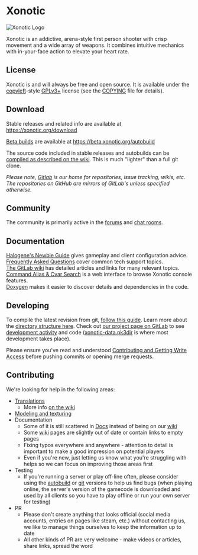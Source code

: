 # Xonotic

![Xonotic Logo](https://xonotic.org/static/img/xonotic_logo_web.svg)

Xonotic is an addictive, arena-style first person shooter with crisp movement and a wide array of weapons. It combines intuitive mechanics with in-your-face action to elevate your heart rate.

## License

Xonotic is and will always be free and open source. It is available under the [copyleft](https://www.gnu.org/copyleft/)-style [GPLv3+](https://www.gnu.org/licenses/gpl-3.0.html) license (see the [COPYING](COPYING) file for details).

## Download

Stable releases and related info are available at https://xonotic.org/download

[Beta builds](https://gitlab.com/xonotic/xonotic/-/wikis/Autobuilds) are available at https://beta.xonotic.org/autobuild

The source code included in stable releases and autobuilds can be [compiled as described on the wiki](https://gitlab.com/xonotic/xonotic/-/wikis/Compiling).  This is much "lighter" than a full git clone.

*Please note, [Gitlab](https://gitlab.com/xonotic/) is our home for repositories, issue tracking, wikis, etc. The repositories on GitHub are mirrors of GitLab's unless specified otherwise.*

## Community

The community is primarily active in the [forums](https://forums.xonotic.org/) and [chat rooms](https://gitlab.com/xonotic/xonotic/-/wikis/Chat-Rooms).

## Documentation

[Halogene's Newbie Guide](https://xonotic.org/guide) gives gameplay and client configuration advice.  
[Frequently Asked Questions](https://xonotic.org/faq) cover common tech support topics.  
[The GitLab wiki](https://gitlab.com/xonotic/xonotic/-/wikis/home) has detailed articles and links for many relevant topics.  
[Command Alias & Cvar Search](https://xonotic.org/tools/cacs) is a web interface to browse Xonotic console features.  
[Doxygen](https://xonotic.org/doxygen) makes it easier to discover details and dependencies in the code.  

## Developing

To compile the latest revision from git, [follow this guide](https://gitlab.com/xonotic/xonotic/wikis/Repository_Access). Learn more about the [directory structure here](https://gitlab.com/xonotic/xonotic/wikis/Git). Check out [our project page on GitLab](https://gitlab.com/groups/xonotic) to see [development activity](https://gitlab.com/groups/xonotic/-/activity) and code ([xonotic-data.pk3dir](https://gitlab.com/xonotic/xonotic-data.pk3dir) is where most development takes place).

Please ensure you've read and understood [Contributing and Getting Write Access](https://gitlab.com/xonotic/xonotic/-/wikis/Repository_Access#contributing-and-getting-write-access) before pushing commits or opening merge requests.

## Contributing

We're looking for help in the following areas:

- [Translations](https://www.transifex.com/team-xonotic/xonotic/)
  - More info [on the wiki](https://gitlab.com/xonotic/xonotic/-/wikis/home#translating)
- [Modeling and texturing](https://gitlab.com/xonotic/xonotic-data.pk3dir/issues?label_name=Area%3A+Assets)
- Documentation
  - Some of it is still scattered in [Docs](https://gitlab.com/xonotic/xonotic/tree/master/Docs) instead of being on our [wiki](https://gitlab.com/xonotic/xonotic/wikis/home)
  - Some [wiki](https://gitlab.com/xonotic/xonotic/wikis/home) pages are slightly out of date or contain links to empty pages
  - Fixing typos everywhere and anywhere - attention to detail is important to make a good impression on potential players
  - Even if you're new, just letting us know what you're struggling with helps so we can focus on improving those areas first
- Testing
  - If you're running a server or play off-line often, please consider using the [autobuild](https://gitlab.com/xonotic/xonotic/wikis/Autobuilds) or [git](https://gitlab.com/xonotic/xonotic/wikis/Repository_Access) versions to help us find bugs (when playing online, the server's version of the gamecode is downloaded and used by all clients so you have to play offline or run your own server for testing)
- PR
  - Please don't create anything that looks official (social media accounts, entries on pages like steam, etc.) without contacting us, we like to manage things ourselves to keep the information up to date
  - All other kinds of PR are very welcome - make videos or articles, share links, spread the word

